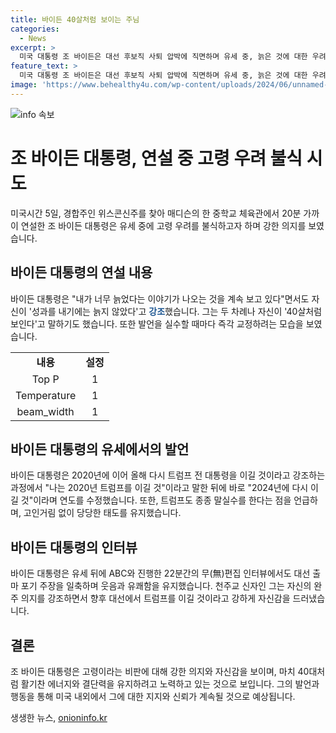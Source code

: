 ```yaml
---
title: 바이든 40살처럼 보이는 주님
categories:
  - News
excerpt: >
  미국 대통령 조 바이든은 대선 후보직 사퇴 압박에 직면하며 유세 중, 늙은 것에 대한 우려에 대해 강한 목소리로 대응하고 실수를 교정하려는 모습을 보였습니다. 2020년 트럼프를 이겼다며 2024년에도 이길 것이라고 강조하며 트럼프의 말실수를 언급하기도 했습니다. 인터뷰에서도 대선 출마 포기 주장을 일축하고, 트럼프를 이길 수 있느냐는 질문에 예스를 4차례 반복했습니다. 또한 건강 상태와 인지능력 테스트 요구를 거부하며 피로를 논의하고 있다.
feature_text: >
  미국 대통령 조 바이든은 대선 후보직 사퇴 압박에 직면하며 유세 중, 늙은 것에 대한 우려에 대해 강한 목소리로 대응하고 실수를 교정하려는 모습을 보였습니다. 2020년 트럼프를 이겼다며 2024년에도 이길 것이라고 강조하며 트럼프의 말실수를 언급하기도 했습니다. 인터뷰에서도 대선 출마 포기 주장을 일축하고, 트럼프를 이길 수 있느냐는 질문에 예스를 4차례 반복했습니다. 또한 건강 상태와 인지능력 테스트 요구를 거부하며 피로를 논의하고 있다.
image: 'https://www.behealthy4u.com/wp-content/uploads/2024/06/unnamed-file.png'
---
```


<p><img src="https://www.behealthy4u.com/wp-content/uploads/2024/06/unnamed-file.png" alt="info 속보" /></p>

<h1 data-ke-size="size26">조 바이든 대통령, 연설 중 고령 우려 불식 시도</h1>

<p data-ke-size="size16">미국시간 5일, 경합주인 위스콘신주를 찾아 매디슨의 한 중학교 체육관에서 20분 가까이 연설한 조 바이든 대통령은 유세 중에 고령 우려를 불식하고자 하며 강한 의지를 보였습니다.</p>

<h2 data-ke-size="size24">바이든 대통령의 연설 내용</h2>

<p data-ke-size="size16">바이든 대통령은 "내가 너무 늙었다는 이야기가 나오는 것을 계속 보고 있다"면서도 자신이 '성과를 내기에는 늙지 않았다'고 <b><span style="color: #1a5490;">강조</span></b>했습니다. 그는 두 차례나 자신이 '40살처럼 보인다'고 말하기도 했습니다. 또한 발언을 실수할 때마다 즉각 교정하려는 모습을 보였습니다.</p>

<table>
    <tr>
        <td style="text-align: center; height: 17px;"><b>내용</b></td>
        <td style="text-align: center; height: 17px;"><b>설정</b></td>
    </tr>
    <tr>
        <td style="text-align: center; height: 17px;">Top P</td>
        <td style="text-align: center; height: 17px;">1</td>
    </tr>
    <tr>
        <td style="text-align: center; height: 17px;">Temperature</td>
        <td style="text-align: center; height: 17px;">1</td>
    </tr>
    <tr>
        <td style="text-align: center; height: 17px;">beam_width</td>
        <td style="text-align: center; height: 17px;">1</td>
    </tr>
</table>

<h2 data-ke-size="size24">바이든 대통령의 유세에서의 발언</h2>

<p data-ke-size="size16">바이든 대통령은 2020년에 이어 올해 다시 트럼프 전 대통령을 이길 것이라고 강조하는 과정에서 "나는 2020년 트럼프를 이길 것"이라고 말한 뒤에 바로 "2024년에 다시 이길 것"이라며 연도를 수정했습니다. 또한, 트럼프도 종종 말실수를 한다는 점을 언급하며, 고인거림 없이 당당한 태도를 유지했습니다.</p>

<h2 data-ke-size="size24">바이든 대통령의 인터뷰</h2>

<p data-ke-size="size16">바이든 대통령은 유세 뒤에 ABC와 진행한 22분간의 무(無)편집 인터뷰에서도 대선 출마 포기 주장을 일축하며 웃음과 유쾌함을 유지했습니다. 천주교 신자인 그는 자신의 완주 의지를 강조하면서 향후 대선에서 트럼프를 이길 것이라고 강하게 자신감을 드러냈습니다.</p>

<h2 data-ke-size="size24">결론</h2>

<p data-ke-size="size16">조 바이든 대통령은 고령이라는 비판에 대해 강한 의지와 자신감을 보이며, 마치 40대처럼 활기찬 에너지와 결단력을 유지하려고 노력하고 있는 것으로 보입니다. 그의 발언과 행동을 통해 미국 내외에서 그에 대한 지지와 신뢰가 계속될 것으로 예상됩니다.</p>
생생한 뉴스, <a href="https://onioninfo.kr" rel="dofollow">onioninfo.kr</a>


